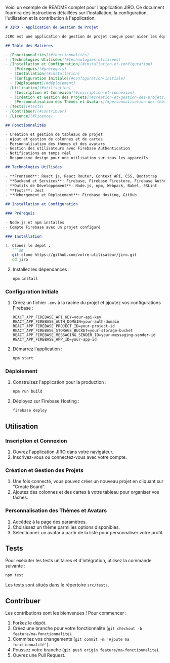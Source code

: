 Voici un exemple de README complet pour l'application JIRO. Ce document fournira des instructions détaillées sur l'installation, la configuration, l'utilisation et la contribution à l'application.

```markdown
# JIRO - Application de Gestion de Projet

JIRO est une application de gestion de projet conçue pour aider les équipes à organiser, planifier et collaborer efficacement. En combinant des fonctionnalités telles que la création de tableaux, la gestion des tâches et la personnalisation des thèmes, JIRO offre une plateforme intuitive et puissante pour améliorer la productivité des équipes.

## Table des Matières

- [Fonctionnalités](#fonctionnalités)
- [Technologies Utilisées](#technologies-utilisées)
- [Installation et Configuration](#installation-et-configuration)
  - [Prérequis](#prérequis)
  - [Installation](#installation)
  - [Configuration Initiale](#configuration-initiale)
  - [Déploiement](#déploiement)
- [Utilisation](#utilisation)
  - [Inscription et Connexion](#inscription-et-connexion)
  - [Création et Gestion des Projets](#création-et-gestion-des-projets)
  - [Personnalisation des Thèmes et Avatars](#personnalisation-des-thèmes-et-avatars)
- [Tests](#tests)
- [Contribuer](#contribuer)
- [Licence](#licence)

## Fonctionnalités

- Création et gestion de tableaux de projet
- Ajout et gestion de colonnes et de cartes
- Personnalisation des thèmes et des avatars
- Gestion des utilisateurs avec Firebase Authentication
- Notifications en temps réel
- Responsive design pour une utilisation sur tous les appareils

## Technologies Utilisées

- **Frontend**: React.js, React Router, Context API, CSS, Bootstrap
- **Backend et Services**: Firebase, Firebase Firestore, Firebase Authentication
- **Outils de Développement**: Node.js, npm, Webpack, Babel, ESLint
- **Tests**: Jest
- **Hébergement et Déploiement**: Firebase Hosting, GitHub

## Installation et Configuration

### Prérequis

- Node.js et npm installés
- Compte Firebase avec un projet configuré

### Installation

1. Clonez le dépôt :
   ```sh
   git clone https://github.com/votre-utilisateur/jiro.git
   cd jiro
   ```

2. Installez les dépendances :
   ```sh
   npm install
   ```

### Configuration Initiale

1. Créez un fichier `.env` à la racine du projet et ajoutez vos configurations Firebase :
   ```env
   REACT_APP_FIREBASE_API_KEY=your-api-key
   REACT_APP_FIREBASE_AUTH_DOMAIN=your-auth-domain
   REACT_APP_FIREBASE_PROJECT_ID=your-project-id
   REACT_APP_FIREBASE_STORAGE_BUCKET=your-storage-bucket
   REACT_APP_FIREBASE_MESSAGING_SENDER_ID=your-messaging-sender-id
   REACT_APP_FIREBASE_APP_ID=your-app-id
   ```

2. Démarrez l'application :
   ```sh
   npm start
   ```

### Déploiement

1. Construisez l'application pour la production :
   ```sh
   npm run build
   ```

2. Déployez sur Firebase Hosting :
   ```sh
   firebase deploy
   ```

## Utilisation

### Inscription et Connexion

1. Ouvrez l'application JIRO dans votre navigateur.
2. Inscrivez-vous ou connectez-vous avec votre compte.

### Création et Gestion des Projets

1. Une fois connecté, vous pouvez créer un nouveau projet en cliquant sur "Create Board".
2. Ajoutez des colonnes et des cartes à votre tableau pour organiser vos tâches.

### Personnalisation des Thèmes et Avatars

1. Accédez à la page des paramètres.
2. Choisissez un thème parmi les options disponibles.
3. Sélectionnez un avatar à partir de la liste pour personnaliser votre profil.

## Tests

Pour exécuter les tests unitaires et d'intégration, utilisez la commande suivante :
```sh
npm test
```

Les tests sont situés dans le répertoire `src/tests`.

## Contribuer

Les contributions sont les bienvenues ! Pour commencer :

1. Forkez le dépôt.
2. Créez une branche pour votre fonctionnalité (`git checkout -b feature/ma-fonctionnalite`).
3. Commitez vos changements (`git commit -m 'Ajoute ma fonctionnalité'`).
4. Poussez votre branche (`git push origin feature/ma-fonctionnalite`).
5. Ouvrez une Pull Request.

